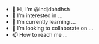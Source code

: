 - 👋 Hi, I’m @lndjdbhdhsh
- 👀 I’m interested in ...
- 🌱 I’m currently learning ...
- 💞️ I’m looking to collaborate on ...
- 📫 How to reach me ...

<!---
lndjdbhdhsh/lndjdbhdhsh is a ✨ special ✨ repository because its `README.md` (this file) appears on your GitHub profile.
You can click the Preview link to take a look at your changes.
--->
